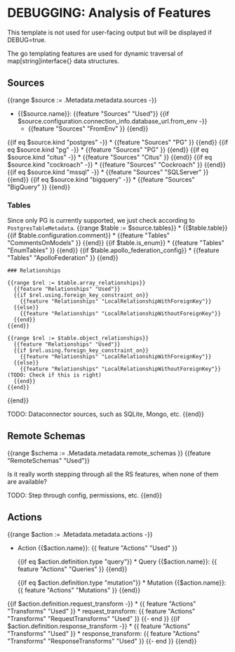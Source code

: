 
# DEBUGGING: Analysis of Features

This template is not used for user-facing output but will be displayed if DEBUG=true.

The go templating features are used for dynamic traversal of map[string]interface{} data structures.

## Sources

{{range $source := .Metadata.metadata.sources -}}
  * {{$source.name}}: {{feature "Sources" "Used"}}
  {{if $source.configuration.connection_info.database_url.from_env -}}
    * {{feature "Sources" "FromEnv" }}
  {{end}}

  {{if eq $source.kind "postgres" -}}
    * {{feature "Sources" "PG" }}
  {{end}}
  {{if eq $source.kind "pg" -}}
    * {{feature "Sources" "PG" }}
  {{end}}
  {{if eq $source.kind "citus" -}}
    * {{feature "Sources" "Citus" }}
  {{end}}
  {{if eq $source.kind "cockroach" -}}
    * {{feature "Sources" "Cockroach" }}
  {{end}}
  {{if eq $source.kind "mssql" -}}
    * {{feature "Sources" "SQLServer" }}
  {{end}}
  {{if eq $source.kind "bigquery" -}}
    * {{feature "Sources" "BigQuery" }}
  {{end}}

  ### Tables

  Since only PG is currently supported, we just check according to `PostgresTableMetadata`.
  {{range $table := $source.tables}}
    * {{$table.table}}
    {{if $table.configuration.comment}}
      * {{feature "Tables" "CommentsOnModels" }}
    {{end}}
    {{if $table.is_enum}}
      * {{feature "Tables" "EnumTables" }}
    {{end}}
    {{if $table.apollo_federation_config}}
      * {{feature "Tables" "ApolloFederation" }}
    {{end}}

    ### Relationships

    {{range $rel := $table.array_relationships}}
      {{feature "Relationships" "Used"}}
      {{if $rel.using.foreign_key_constraint_on}}
        {{feature "Relationships" "LocalRelationshipWithForeignKey"}}
      {{else}}
        {{feature "Relationships" "LocalRelationshipWithoutForeignKey"}}
      {{end}}
    {{end}}

    {{range $rel := $table.object_relationships}}
      {{feature "Relationships" "Used"}}
      {{if $rel.using.foreign_key_constraint_on}}
        {{feature "Relationships" "LocalRelationshipWithForeignKey"}}
      {{else}}
        {{feature "Relationships" "LocalRelationshipWithoutForeignKey"}} (TODO: Check if this is right)
      {{end}}
    {{end}}

  {{end}}

  TODO: Dataconnector sources, such as SQLite, Mongo, etc.
{{end}}

## Remote Schemas

{{range $schema := .Metadata.metadata.remote_schemas }}
  {{feature "RemoteSchemas" "Used"}}

  Is it really worth stepping through all the RS features, when none of them are available?

  TODO: Step through config, permissions, etc.
{{end}}

<!-- 
	RemoteSchemas struct {
		Used          bool `supported:"no"`
		Configuration struct {
			Used           bool `supported:"no"`
			FromEnv        bool `supported:"no"`
			Timeout        bool `supported:"no"`
			Headers        bool `supported:"no"`
			DynamicHeaders bool `supported:"no"`
		}
		Relationships struct {
			Used            bool `supported:"no"`
			ToDatabase      bool `supported:"no"`
			ToRemoteSchema  bool `supported:"no"`
			ArgumentPresets bool `supported:"no"`
		}
		Permissions bool `supported:"no"`
		BypassAuth  bool `supported:"no"`

	Queries struct {
		Used bool
		// AutoGeneratedQueryFeatures bool // N/A?
		QueryList         bool `supported:"yes"` // TODO: These are implicit in V2 right?
		QueryByPrimaryKey bool `supported:"yes"`
		DistinctOn        bool `supported:"yes"`
		// It may be difficult to determine this from metadata...
		Where struct {
			Used                 bool `supported:"yes"`
			BasicUsage           bool `supported:"yes"`
			WithBoolExpression   bool `supported:"yes"`
			Operators            bool `supported:"partial"`
			AggregateExpressions bool `supported:"no"`
		}
		Pagination          bool `supported:"yes"`
		Limit               bool `supported:"yes"`
		Offset              bool `supported:"yes"`
		OrderBy             bool `supported:"yes"`
		Aggregate           bool `supported:"no"`
		SimpleObjectQueries struct {
			Used                   bool `supported:"yes"`
			ScalarIntegerAndText   bool `supported:"yes"`
			ScalarJSON             bool `supported:"no"`
			NestedObjects          bool `supported:"no"` // TODO: Check
			AggregateNestedObjects bool `supported:"no"`
		}
		BoolExpressions bool `supported:"partial"`
		Introspection   bool `supported:"yes"` // TODO: Check
		// RunSQL          bool // N/A?
		Permissions struct {
			Used              bool `supported:"yes"`
			ColumnPermisisons bool `supported:"yes"`
			PermissionRules   bool // TODO: Check?
		}
		QueryCollection bool `supported:"no"`
	}

	Mutations struct {
		Used    bool `supported:"no"`
		Simple  bool `supported:"no"`
		Complex bool `supported:"no"`
	}

	LogicalModels struct {
		Used bool `supported:"yes"`
	}

	NativeQueries struct {
		Used    bool `supported:"yes"`
		Queries struct {
			Used        bool `supported:"yes"`
			Permissions bool `supported:"yes"`
		}
		Mutations struct {
			Used        bool `supported:"yes"`
			Permissions bool `supported:"no"`
		}
	} -->




## Actions

{{range $action := .Metadata.metadata.actions -}}
  * Action {{$action.name}}: {{ feature "Actions" "Used" }}

	{{if eq $action.definition.type "query"}}
		* Query {{$action.name}}: {{ feature "Actions" "Queries" }}
	{{end}}

	{{if eq $action.definition.type "mutation"}}
		* Mutation {{$action.name}}: {{ feature "Actions" "Mutations" }}
	{{end}}

  {{if $action.definition.request_transform -}}
    * {{ feature "Actions" "Transforms" "Used" }}
    * request_transform: {{ feature "Actions" "Transforms" "RequestTransforms" "Used" }}
  {{- end }}
  {{if $action.definition.response_transform -}}
    * {{ feature "Actions" "Transforms" "Used" }}
    * response_transform: {{ feature "Actions" "Transforms" "ResponseTransforms" "Used" }}
  {{- end }}
{{end}}